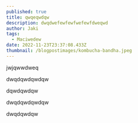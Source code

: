 ```yaml
---
published: true
title: qwqeqwdqw
description: dwqdwefewfewfwefewfdweqwd
author: Jaki
tags:
  - Maciwedew
date: 2022-11-23T23:37:08.433Z
thumbnail: /blogpostimages/kombucha-bandha.jpeg
---
```

jwjqwwdweq

dwqdqwdqwdqw

dqwdqwdqw

dwqdqwdqwdqw

dwqdqwdqw